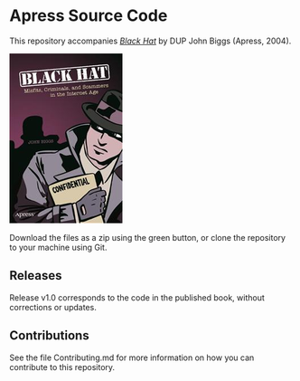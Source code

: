 # Apress Source Code

This repository accompanies [*Black Hat*](http://www.apress.com/9781590593790) by DUP John Biggs (Apress, 2004).

![Cover image](9781590593790.jpg)

Download the files as a zip using the green button, or clone the repository to your machine using Git.

## Releases

Release v1.0 corresponds to the code in the published book, without corrections or updates.

## Contributions

See the file Contributing.md for more information on how you can contribute to this repository.
